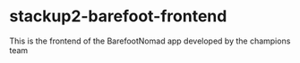 # stackup2-barefoot-frontend
This is the frontend of the BarefootNomad app developed by the champions team
